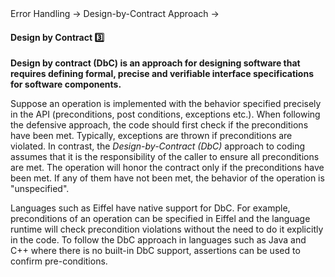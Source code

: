 <link rel="stylesheet" href="{{baseUrl}}/css/textbook.css">

<div class="website-content">

<div id="path">Error Handling &rarr; Design-by-Contract Approach &rarr;</div>

<div id="title">

#### Design by Contract :three:

</div>

<div id="body">

**<tooltip content="term was coined by Bertrand Meyer">Design by contract (DbC)</tooltip> is an approach for designing software that requires defining formal, precise and verifiable interface specifications for software components.** 

Suppose an operation is implemented with the behavior specified precisely in the API (preconditions, post conditions, exceptions etc.). When following the defensive approach, the code should first check if the preconditions have been met. Typically, exceptions are thrown if preconditions are violated. In contrast, the _Design-by-Contract (DbC)_ approach to coding assumes that it is the responsibility of the caller to ensure all preconditions are met. The operation will honor the contract only if the preconditions have been met. If any of them have not been met, the behavior of the operation is "unspecified". 

Languages such as Eiffel have native support for DbC. For example, preconditions of an operation can be specified in Eiffel and the language runtime will check precondition violations without the need to do it explicitly in the code. To follow the DbC approach in languages such as Java and C++ where there is no built-in DbC support, assertions can be used to confirm pre-conditions.

</div>

<div id="extras">

<include src="exercises.md" />

</div>

</div>
